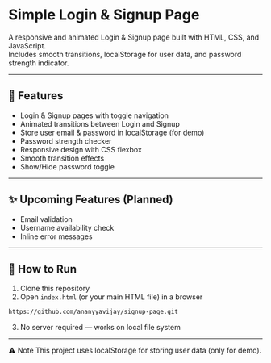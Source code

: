 # Simple Login & Signup Page

A responsive and animated Login & Signup page built with HTML, CSS, and JavaScript.  
Includes smooth transitions, localStorage for user data, and password strength indicator.

---

## 🚀 Features

- Login & Signup pages with toggle navigation
- Animated transitions between Login and Signup
- Store user email & password in localStorage (for demo)
- Password strength checker
- Responsive design with CSS flexbox
- Smooth transition effects
- Show/Hide password toggle

---

## ✨ Upcoming Features (Planned)

-  Email validation
- Username availability check
- Inline error messages

---

## 🔧 How to Run

1. Clone this repository
2. Open `index.html` (or your main HTML file) in a browser

```bash
https://github.com/ananyyavijay/signup-page.git
```
3. No server required — works on local file system

---
⚠️ Note
This project uses localStorage for storing user data (only for demo).
